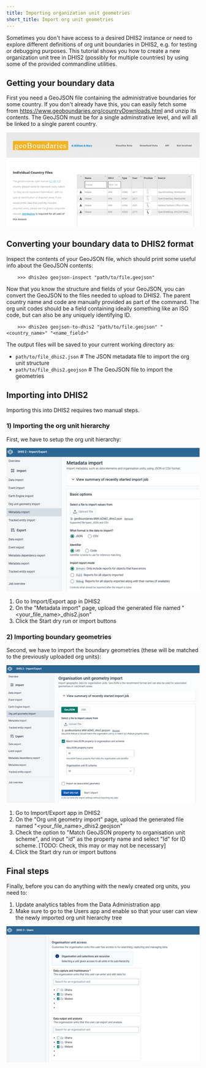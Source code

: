 ```yaml
---
title: Importing organization unit geometries
short_title: Import org unit geometries
---
```


Sometimes you don't have access to a desired DHIS2 instance or need to explore different definitions of org unit boundaries in DHIS2, e.g. for testing or debugging purposes. This tutorial shows you how to create a new organization unit tree in DHIS2 (possibly for multiple countries) by using some of the provided commandline utilities. 

## Getting your boundary data

First you need a GeoJSON file containing the administrative boundaries for some country. If you don't already have this,
you can easily fetch some from https://www.geoboundaries.org/countryDownloads.html and unzip its contents. The GeoJSON must be for a single adminstrative level, and will all be linked to a single parent country. 

![GeoBoundaries screenshot](images/geoboundaries.png)

## Converting your boundary data to DHIS2 format

Inspect the contents of your GeoJSON file, which should print some useful info about the GeoJSON contents:

        >>> dhis2eo geojson-inspect "path/to/file.geojson"

Now that you know the structure and fields of your GeoJSON, you can convert the GeoJSON to the files needed
to upload to DHIS2. The parent country name and code are manually provided as part of the command. The org unit codes should be a field containing ideally something like an ISO code, but can also be any uniquely identifying ID. 

        >>> dhis2eo geojson-to-dhis2 "path/to/file.geojson" "<country_name>" "<name_field>"

The output files will be saved to your current working directory as:

- `path/to/file_dhis2.json` # The JSON metadata file to import the org unit structure
- `path/to/file_dhis2.geojson` # The GeoJSON file to import the geometries

## Importing into DHIS2

Importing this into DHIS2 requires two manual steps. 

### 1) Importing the org unit hierarchy

First, we have to setup the org unit hierarchy: 

![Importing org unit hierarchy](images/dhis2-orgunits-import-metadata.png)

1. Go to Import/Export app in DHIS2
2. On the "Metadata import" page, upload the generated file named "<your_file_name>_dhis2.json"
3. Click the Start dry run or import buttons

### 2) Importing boundary geometries

Second, we have to import the boundary geometries (these will be matched to the previously uploaded org units):

![Importing org unit geometries](images/dhis2-orgunits-import-geoms.png)

1. Go to Import/Export app in DHIS2
2. On the "Org unit geometry import" page, upload the generated file named "<your_file_name>_dhis2.geojson"
3. Check the option to "Match GeoJSON property to organisation unit scheme", and input "id" as the property name and select "Id" for ID scheme. [TODO: Check, this may or may not be necessary]
4. Click the Start dry run or import buttons

## Final steps

Finally, before you can do anything with the newly created org units, you need to:

1. Update analytics tables from the Data Administration app
2. Make sure to go to the Users app and enable so that your user can view the newly imported org unit hierarchy tree

![User's access to orgunization units](images/dhis2-user-orgunits.png)
